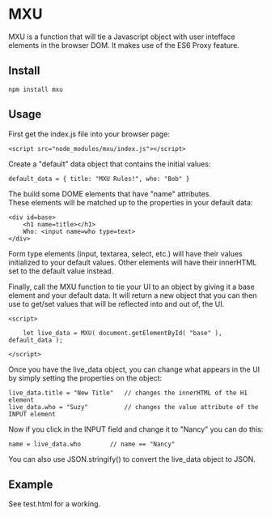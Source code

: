 
# MXU

MXU is a function that will tie a Javascript object with user intefface elements in the browser DOM.
It makes use of the ES6 Proxy feature.

## Install

	npm install mxu


## Usage

First get the index.js file into your browser page:

	<script src="node_modules/mxu/index.js"></script>

Create a "default" data object that contains the initial values:

	default_data = { title: "MXU Rules!", who: "Bob" }

The build some DOME elements that have "name" attributes.  
These elements will be matched up to the properties in your default data:


	<div id=base>
		<h1 name=title></h1>
		Who: <input name=who type=text>
	</div>

Form type elements (input, textarea, select, etc.) will have their values initialized to your default values.
Other elements will have their innerHTML set to the default value instead.


Finally, call the MXU function to tie your UI to an object by giving it a base element and your default data.
It will return a new object that you can then use to get/set values that will be reflected into and out of, the UI.

	<script>

		let live_data = MXU( document.getElementById( "base" ), default_data );
	
	</script>

Once you have the live_data object, you can change what appears in the UI by simply setting the properties on the object:


	live_data.title = "New Title"	// changes the innerHTML of the H1 element
	live_data.who = "Suzy"			// changes the value attribute of the INPUT element

Now if you click in the INPUT field and change it to "Nancy" you can do this:

	name = live_data.who		// name == "Nancy"

You can also use JSON.stringify() to convert the live_data object to JSON.


## Example

See test.html for a working.


